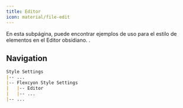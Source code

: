 ```yaml
---
title: Editor
icon: material/file-edit
---
```


En esta subpágina, puede encontrar ejemplos de uso para el estilo de elementos en el
Editor obsidiano.
.

## Navigation

```md
Style Settings
|-- ...
|-- Flexcyon Style Settings
|   |-- Editor
|   |-- ...
|-- ...
```

